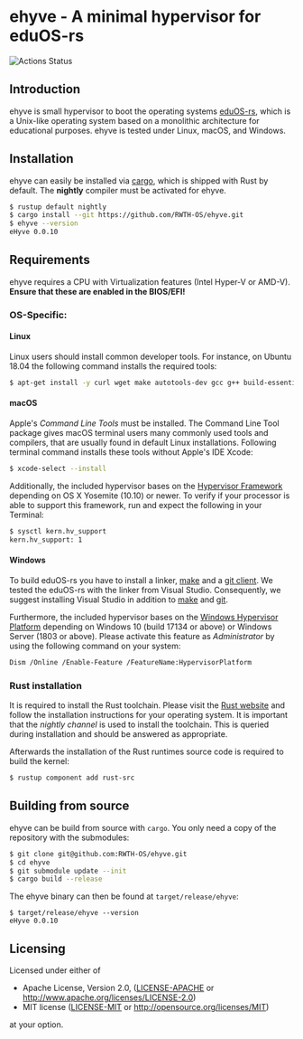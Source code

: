 # ehyve - A minimal hypervisor for eduOS-rs

![Actions Status](https://github.com/RWTH-OS/ehyve/workflows/Build/badge.svg)

## Introduction

ehyve is small hypervisor to boot the operating systems [eduOS-rs](https://github.com/RWTH-OS/eduOS-rs), which is a Unix-like operating system based on a monolithic architecture for educational purposes. ehyve is tested under Linux, macOS, and Windows.

## Installation

ehyve can easily be installed via [cargo](https://doc.rust-lang.org/cargo/), which is shipped with Rust by default.
The **nightly** compiler must be activated for ehyve.

```sh
$ rustup default nightly
$ cargo install --git https://github.com/RWTH-OS/ehyve.git
$ ehyve --version
eHyve 0.0.10
```

## Requirements

ehyve requires a CPU with Virtualization features (Intel Hyper-V or AMD-V). **Ensure that these are enabled in the BIOS/EFI!**

### OS-Specific:

#### Linux
Linux users should install common developer tools.
For instance, on Ubuntu 18.04 the following command installs the required tools:

```sh
$ apt-get install -y curl wget make autotools-dev gcc g++ build-essential git
```

#### macOS
Apple's *Command Line Tools* must be installed.
The Command Line Tool package gives macOS terminal users many commonly used tools and compilers, that are usually found in default Linux installations.
Following terminal command installs these tools without Apple's IDE Xcode:

```sh
$ xcode-select --install
```

Additionally, the included hypervisor bases on the [Hypervisor Framework](https://developer.apple.com/documentation/hypervisor) depending on OS X Yosemite (10.10) or newer.
To verify if your processor is able to support this framework, run and expect the following in your Terminal:

```sh
$ sysctl kern.hv_support
kern.hv_support: 1
```

#### Windows

To build eduOS-rs you have to install a linker, [make](http://gnuwin32.sourceforge.net/packages/make.htm) and a [git client](https://git-scm.com/downloads).
We tested the eduOS-rs with the linker from Visual Studio.
Consequently, we suggest installing Visual Studio in addition to [make](http://gnuwin32.sourceforge.net/packages/make.htm) and [git](https://git-scm.com/downloads).

Furthermore, the included hypervisor bases on the [Windows Hypervisor Platform](https://docs.microsoft.com/en-us/virtualization/api/) depending on Windows 10 (build 17134 or above) or Windows Server (1803 or above).
Please activate this feature as *Administrator* by using the following command on your system:

```sh
Dism /Online /Enable-Feature /FeatureName:HypervisorPlatform
```

### Rust installation

It is required to install the Rust toolchain.
Please visit the [Rust website](https://www.rust-lang.org/) and follow the installation instructions for your operating system.
It is important that the *nightly channel* is used to install the toolchain.
This is queried during installation and should be answered as appropriate.

Afterwards the installation of the Rust runtimes source code is required to build the kernel:

```sh
$ rustup component add rust-src
```

## Building from source
ehyve can be build from source with `cargo`. You only need a copy of the repository with the submodules:

```sh
$ git clone git@github.com:RWTH-OS/ehyve.git
$ cd ehyve
$ git submodule update --init
$ cargo build --release
```
The ehyve binary can then be found at `target/release/ehyve`:

```sh> 
$ target/release/ehyve --version
eHyve 0.0.10
```


## Licensing
Licensed under either of

 * Apache License, Version 2.0, ([LICENSE-APACHE](LICENSE-APACHE) or http://www.apache.org/licenses/LICENSE-2.0)
 * MIT license ([LICENSE-MIT](LICENSE-MIT) or http://opensource.org/licenses/MIT)

at your option.
